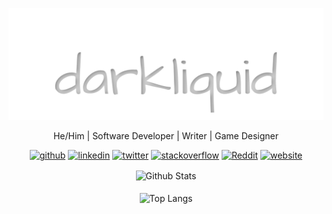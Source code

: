 <p align='center'><a href="https://darkliquid.co.uk" rel="nofollow" class="rich-diff-level-one"><img src="https://github.com/darkliquid/darkliquid/raw/master/assets/darkliquid.svg" alt="darkliquid" style="max-width:100%;"></a></p>
<p align='center'>
  He/Him | Software Developer | Writer | Game Designer
</p>
<p align="center"><a href="https://github.com/darkliquid"><img src="https://camo.githubusercontent.com/39942053b85115ce608c62fb0fd8abf2e1841ec8/68747470733a2f2f63646e2e6a7364656c6976722e6e65742f6e706d2f73696d706c652d69636f6e7340332e302e312f69636f6e732f6769746875622e737667" alt="github" height="40" data-canonical-src="https://cdn.jsdelivr.net/npm/simple-icons@3.0.1/icons/github.svg" style="max-width:100%;"></a>  <a href="https://www.linkedin.com/in/darkliquid/" rel="nofollow"><img src="https://camo.githubusercontent.com/609be48e654a9c8aed1660c2596b04f09ed13aee/68747470733a2f2f63646e2e6a7364656c6976722e6e65742f6e706d2f73696d706c652d69636f6e7340332e302e312f69636f6e732f6c696e6b6564696e2e737667" alt="linkedin" height="40" data-canonical-src="https://cdn.jsdelivr.net/npm/simple-icons@3.0.1/icons/linkedin.svg" style="max-width:100%;"></a>  <a href="https://twitter.com/darkliquid" rel="nofollow"><img src="https://camo.githubusercontent.com/980f413492d9dd5110062cfe16bb3e616f4a03ba/68747470733a2f2f63646e2e6a7364656c6976722e6e65742f6e706d2f73696d706c652d69636f6e7340332e302e312f69636f6e732f747769747465722e737667" alt="twitter" height="40" data-canonical-src="https://cdn.jsdelivr.net/npm/simple-icons@3.0.1/icons/twitter.svg" style="max-width:100%;"></a>  <a href="https://stackoverflow.com/users/97672" rel="nofollow"><img src="https://camo.githubusercontent.com/b7831cdd2eb45218d9831ba9ebfc80700ddcbb06/68747470733a2f2f63646e2e6a7364656c6976722e6e65742f6e706d2f73696d706c652d69636f6e7340332e302e312f69636f6e732f737461636b6f766572666c6f772e737667" alt="stackoverflow" height="40" data-canonical-src="https://cdn.jsdelivr.net/npm/simple-icons@3.0.1/icons/stackoverflow.svg" style="max-width:100%;"></a>  <a href="https://www.reddit.com/user/darkliquid0" rel="nofollow"><img src="https://camo.githubusercontent.com/ffbf405ac3cb46d3cc33579767434f466531fb67/68747470733a2f2f63646e2e6a7364656c6976722e6e65742f6e706d2f73696d706c652d69636f6e7340332e302e312f69636f6e732f7265646469742e737667" alt="Reddit" height="40" data-canonical-src="https://cdn.jsdelivr.net/npm/simple-icons@3.0.1/icons/reddit.svg" style="max-width:100%;"></a>  <a href="https://darkliquid.co.uk" rel="nofollow"><img src="https://camo.githubusercontent.com/f9eaf70422bdefe0a0febff74ea15569557918e6/68747470733a2f2f63646e2e6a7364656c6976722e6e65742f6e706d2f73696d706c652d69636f6e7340332e302e312f69636f6e732f69636c6f75642e737667" alt="website" height="40" data-canonical-src="https://cdn.jsdelivr.net/npm/simple-icons@3.0.1/icons/icloud.svg" style="max-width:100%;"></a></p>
<p align="center"><img src="https://github-readme-stats.vercel.app/api?username=darkliquid&show_icons=true&include_all_commits=true&count_private=true&hide_title=true" alt="Github Stats" align="center"><br><br><img src="https://camo.githubusercontent.com/1553fb7208a2da6af5bb5d90da2bbcfd10c4170c/68747470733a2f2f6769746875622d726561646d652d73746174732e76657263656c2e6170702f6170692f746f702d6c616e67732f3f757365726e616d653d6461726b6c6971756964266c61796f75743d636f6d70616374" alt="Top Langs" data-canonical-src="https://github-readme-stats.vercel.app/api/top-langs/?username=darkliquid&layout=compact&include_all_commits=true&count_private=true&hide_title=true" style="max-width:100%;" align="center"></p>
